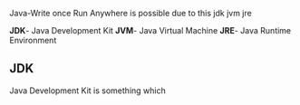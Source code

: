 Java-Write once Run Anywhere is possible due to this jdk jvm jre 

**JDK**- Java Development Kit
**JVM**- Java Virtual Machine 
**JRE**- Java Runtime Environment 

## JDK

Java Development Kit is something which 
